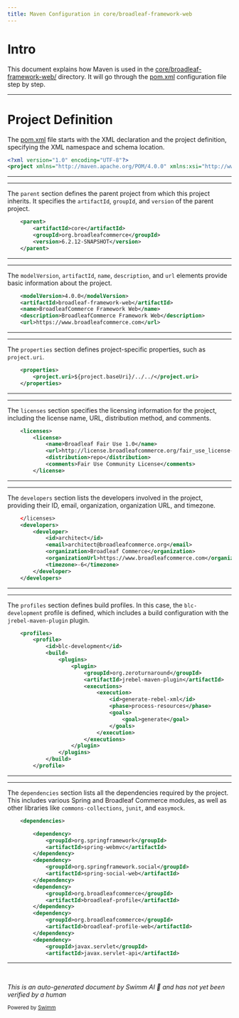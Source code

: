 ```yaml
---
title: Maven Configuration in core/broadleaf-framework-web
---
```

# Intro

This document explains how Maven is used in the <SwmPath>[core/broadleaf-framework-web/](core/broadleaf-framework-web/)</SwmPath> directory. It will go through the <SwmPath>[pom.xml](pom.xml)</SwmPath> configuration file step by step.

<SwmSnippet path="/core/broadleaf-framework-web/pom.xml" line="1">

---

# Project Definition

The <SwmPath>[pom.xml](pom.xml)</SwmPath> file starts with the XML declaration and the project definition, specifying the XML namespace and schema location.

```xml
<?xml version="1.0" encoding="UTF-8"?>
<project xmlns="http://maven.apache.org/POM/4.0.0" xmlns:xsi="http://www.w3.org/2001/XMLSchema-instance" xsi:schemaLocation="http://maven.apache.org/POM/4.0.0 http://maven.apache.org/maven-v4_0_0.xsd">
```

---

</SwmSnippet>

<SwmSnippet path="/core/broadleaf-framework-web/pom.xml" line="3">

---

The <SwmToken path="core/broadleaf-framework-web/pom.xml" pos="3:2:2" line-data="    &lt;parent&gt;">`parent`</SwmToken> section defines the parent project from which this project inherits. It specifies the <SwmToken path="core/broadleaf-framework-web/pom.xml" pos="4:2:2" line-data="        &lt;artifactId&gt;core&lt;/artifactId&gt;">`artifactId`</SwmToken>, <SwmToken path="core/broadleaf-framework-web/pom.xml" pos="5:2:2" line-data="        &lt;groupId&gt;org.broadleafcommerce&lt;/groupId&gt;">`groupId`</SwmToken>, and <SwmToken path="core/broadleaf-framework-web/pom.xml" pos="6:2:2" line-data="        &lt;version&gt;6.2.12-SNAPSHOT&lt;/version&gt;">`version`</SwmToken> of the parent project.

```xml
    <parent>
        <artifactId>core</artifactId>
        <groupId>org.broadleafcommerce</groupId>
        <version>6.2.12-SNAPSHOT</version>
    </parent>
```

---

</SwmSnippet>

<SwmSnippet path="/core/broadleaf-framework-web/pom.xml" line="8">

---

The <SwmToken path="core/broadleaf-framework-web/pom.xml" pos="8:2:2" line-data="    &lt;modelVersion&gt;4.0.0&lt;/modelVersion&gt;">`modelVersion`</SwmToken>, <SwmToken path="core/broadleaf-framework-web/pom.xml" pos="9:2:2" line-data="    &lt;artifactId&gt;broadleaf-framework-web&lt;/artifactId&gt;">`artifactId`</SwmToken>, <SwmToken path="core/broadleaf-framework-web/pom.xml" pos="10:2:2" line-data="    &lt;name&gt;BroadleafCommerce Framework Web&lt;/name&gt;">`name`</SwmToken>, <SwmToken path="core/broadleaf-framework-web/pom.xml" pos="11:2:2" line-data="    &lt;description&gt;BroadleafCommerce Framework Web&lt;/description&gt;">`description`</SwmToken>, and <SwmToken path="core/broadleaf-framework-web/pom.xml" pos="12:2:2" line-data="    &lt;url&gt;https://www.broadleafcommerce.com&lt;/url&gt;">`url`</SwmToken> elements provide basic information about the project.

```xml
    <modelVersion>4.0.0</modelVersion>
    <artifactId>broadleaf-framework-web</artifactId>
    <name>BroadleafCommerce Framework Web</name>
    <description>BroadleafCommerce Framework Web</description>
    <url>https://www.broadleafcommerce.com</url>
```

---

</SwmSnippet>

<SwmSnippet path="/core/broadleaf-framework-web/pom.xml" line="13">

---

The <SwmToken path="core/broadleaf-framework-web/pom.xml" pos="13:2:2" line-data="    &lt;properties&gt;">`properties`</SwmToken> section defines project-specific properties, such as <SwmToken path="core/broadleaf-framework-web/pom.xml" pos="14:2:4" line-data="        &lt;project.uri&gt;${project.baseUri}/../../&lt;/project.uri&gt;">`project.uri`</SwmToken>.

```xml
    <properties>
        <project.uri>${project.baseUri}/../../</project.uri>
    </properties>
```

---

</SwmSnippet>

<SwmSnippet path="/core/broadleaf-framework-web/pom.xml" line="16">

---

The <SwmToken path="core/broadleaf-framework-web/pom.xml" pos="16:2:2" line-data="    &lt;licenses&gt;">`licenses`</SwmToken> section specifies the licensing information for the project, including the license name, URL, distribution method, and comments.

```xml
    <licenses>
        <license>
            <name>Broadleaf Fair Use 1.0</name>
            <url>http://license.broadleafcommerce.org/fair_use_license-1.0.txt</url>
            <distribution>repo</distribution>
            <comments>Fair Use Community License</comments>
        </license>
```

---

</SwmSnippet>

<SwmSnippet path="/core/broadleaf-framework-web/pom.xml" line="23">

---

The <SwmToken path="core/broadleaf-framework-web/pom.xml" pos="24:2:2" line-data="    &lt;developers&gt;">`developers`</SwmToken> section lists the developers involved in the project, providing their ID, email, organization, organization URL, and timezone.

```xml
    </licenses>
    <developers>
        <developer>
            <id>architect</id>
            <email>architect@broadleafcommerce.org</email>
            <organization>Broadleaf Commerce</organization>
            <organizationUrl>https://www.broadleafcommerce.com</organizationUrl>
            <timezone>-6</timezone>
        </developer>
    </developers>
```

---

</SwmSnippet>

<SwmSnippet path="/core/broadleaf-framework-web/pom.xml" line="33">

---

The <SwmToken path="core/broadleaf-framework-web/pom.xml" pos="33:2:2" line-data="    &lt;profiles&gt;">`profiles`</SwmToken> section defines build profiles. In this case, the <SwmToken path="core/broadleaf-framework-web/pom.xml" pos="35:4:6" line-data="            &lt;id&gt;blc-development&lt;/id&gt;">`blc-development`</SwmToken> profile is defined, which includes a build configuration with the <SwmToken path="core/broadleaf-framework-web/pom.xml" pos="40:4:8" line-data="                        &lt;artifactId&gt;jrebel-maven-plugin&lt;/artifactId&gt;">`jrebel-maven-plugin`</SwmToken> plugin.

```xml
    <profiles>
        <profile>
            <id>blc-development</id>
            <build>
                <plugins>
                    <plugin>
                        <groupId>org.zeroturnaround</groupId>
                        <artifactId>jrebel-maven-plugin</artifactId>
                        <executions>
                            <execution>
                                <id>generate-rebel-xml</id>
                                <phase>process-resources</phase>
                                <goals>
                                    <goal>generate</goal>
                                </goals>
                            </execution>
                        </executions>
                    </plugin>
                </plugins>
            </build>
        </profile>
```

---

</SwmSnippet>

<SwmSnippet path="/core/broadleaf-framework-web/pom.xml" line="55">

---

The <SwmToken path="core/broadleaf-framework-web/pom.xml" pos="55:2:2" line-data="    &lt;dependencies&gt;">`dependencies`</SwmToken> section lists all the dependencies required by the project. This includes various Spring and Broadleaf Commerce modules, as well as other libraries like <SwmToken path="core/broadleaf-framework-web/pom.xml" pos="86:4:6" line-data="            &lt;groupId&gt;commons-collections&lt;/groupId&gt;">`commons-collections`</SwmToken>, <SwmToken path="core/broadleaf-framework-web/pom.xml" pos="90:4:4" line-data="            &lt;groupId&gt;junit&lt;/groupId&gt;">`junit`</SwmToken>, and <SwmToken path="core/broadleaf-framework-web/pom.xml" pos="94:6:6" line-data="            &lt;groupId&gt;org.easymock&lt;/groupId&gt;">`easymock`</SwmToken>.

```xml
    <dependencies>

        <dependency>
            <groupId>org.springframework</groupId>
            <artifactId>spring-webmvc</artifactId>
        </dependency>
        <dependency>
            <groupId>org.springframework.social</groupId>
            <artifactId>spring-social-web</artifactId>
        </dependency>
        <dependency>
            <groupId>org.broadleafcommerce</groupId>
            <artifactId>broadleaf-profile</artifactId>
        </dependency>
        <dependency>
            <groupId>org.broadleafcommerce</groupId>
            <artifactId>broadleaf-profile-web</artifactId>
        </dependency>
        <dependency>
            <groupId>javax.servlet</groupId>
            <artifactId>javax.servlet-api</artifactId>
```

---

</SwmSnippet>

&nbsp;

*This is an auto-generated document by Swimm AI 🌊 and has not yet been verified by a human*

<SwmMeta version="3.0.0" repo-id="Z2l0aHViJTNBJTNBQnJvYWRsZWFmQ29tbWVyY2UtZGVtby1uZXclM0ElM0FTd2ltbS1EZW1v" repo-name="BroadleafCommerce-demo-new" doc-type="build-tool"><sup>Powered by [Swimm](/)</sup></SwmMeta>
